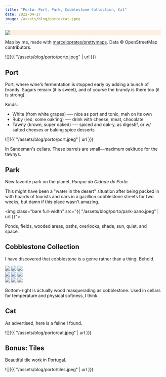 ```yaml
---
title: "Porto: Port, Park, Cobblestone Collection, Cat"
date: 2022-04-17
image: /assets/blog/porto/cat.jpeg
---
```


<div style="background-color: #FCEEE1" class="full-width mt5 mb4">
<img class="content-width" src="{{ "/assets/blog/porto/porto-portugal-7-perimeter.jpg" | url }}">
</div>

<p class="full-width pr2 pr3-ns figcaption attribution mb5">
Map by me, made with <a href="https://github.com/marceloprates/prettymaps/">marceloprates/prettymaps</a>. Data &copy; OpenStreetMap contributors.
</p>

![]({{ "/assets/blog/porto/porto.jpeg" | url }})


## Port

Port, where wine's fermentation is stopped early by adding a bunch of brandy. Sugars remain (it is sweet), and of course the brandy is there too (it is strong).

Kinds:

- White (from white grapes) --- nice as port and tonic, meh on its own
- Ruby (red, some oak'ing) --- drink with cheese, meat, chocolate
- Tawny (brown, super oaked) --- spiced and oak-y, as digestif, or w/ salted cheeses or baking spice desserts

![]({{ "/assets/blog/porto/port.jpeg" | url }})

<p class="figcaption">
In <span class="i">Sandeman's</span> cellars. These barrels are small—maximum oakitude for the tawnys.
</p>


## Park

New favorite park on the planet, _Parque da Cidade do Porto._

This might have been a "water in the desert" situation after being packed in with hoards of tourists and cars in a gazillion cobblestone streets for two weeks, but damn if this place wasn't amazing.

<img class="bare full-width" src="{{ "/assets/blog/porto/park-pano.jpeg" | url }}">

Ponds, fields, wooded areas, paths, overlooks, shade, sun, quiet, and space.

## Cobblestone Collection

I have discovered that cobblestone is a genre rather than a thing. Behold.


<div class="flex">
<img src="{{ "/assets/blog/porto/c1.jpeg" | url }}" class="bare novmargin mh1 mv1 flex-auto">
<img src="{{ "/assets/blog/porto/c2.jpeg" | url }}" class="bare novmargin mh1 mv1 flex-auto">
<img src="{{ "/assets/blog/porto/c3.jpeg" | url }}" class="bare novmargin mh1 mv1 flex-auto">
</div>
<div class="flex">
<img src="{{ "/assets/blog/porto/c4.jpeg" | url }}" class="bare novmargin mh1 mv1 flex-auto">
<img src="{{ "/assets/blog/porto/c5.jpeg" | url }}" class="bare novmargin mh1 mv1 flex-auto">
<img src="{{ "/assets/blog/porto/c6.jpeg" | url }}" class="bare novmargin mh1 mv1 flex-auto">
</div>
<div class="flex mb4">
<img src="{{ "/assets/blog/porto/c7.jpeg" | url }}" class="bare novmargin mh1 mv1 flex-auto">
<img src="{{ "/assets/blog/porto/c8.jpeg" | url }}" class="bare novmargin mh1 mv1 flex-auto">
<img src="{{ "/assets/blog/porto/c9.jpeg" | url }}" class="bare novmargin mh1 mv1 flex-auto">
</div>

<p class="figcaption">
Bottom-right is actually wood masquerading as cobblestone. Used in cellars for temperature and physical softness, I think.
</p>

## Cat

As advertised, here is a feline I found.

![]({{ "/assets/blog/porto/cat.jpeg" | url }})

## Bonus: Tiles

Beautiful tile work in Portugal.

![]({{ "/assets/blog/porto/tiles.jpeg" | url }})
